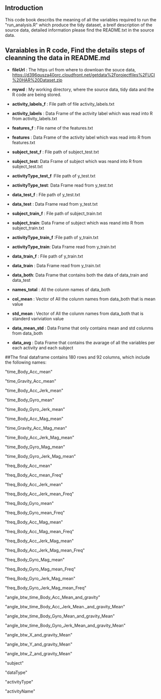 ## Introduction
This code book describs the meaning of all the variables required to run the "run_analysis.R" which produce the tidy dataset, a breif description of the source data, detailed information please find the README.txt in the source data.

## Varaiables in R code, Find the details steps of cleanning the data in README.md
* **fileUrl** : The https url from where to downloan the souce data, https://d396qusza40orc.cloudfront.net/getdata%2Fprojectfiles%2FUCI%20HAR%20Dataset.zip

* **mywd** : My working directory, where the source data, tidy data and the R code are being stored.

* **activity_labels_f** : File path of file activity_labels.txt

* **activity_labels** : Data Frame of the activity label which was read into R from activity_labels.txt

* **features_f** : File name of the features.txt

* **features** : Data Frame of the activity label which was read into R from features.txt

* **subject_test_f** : File path of subject_test.txt

* **subject_test**: Data Frame of subject which was reand into R from subject_test.txt

* **activityType_test_f** :File path of y_test.txt

* **activityType_test**: Data Frame read from y_test.txt

* **data_test_f** : File path of y_test.txt

* **data_test** : Data Frame read from y_test.txt

* **subject_train_f** : File path of subject_train.txt

* **subject_train**: Data Frame of subject which was reand into R from subject_train.txt

* **activityType_train_f** :File path of y_train.txt

* **activityType_train**: Data Frame read from y_train.txt

* **data_train_f** : File path of y_train.txt

* **data_train** : Data Frame read from y_train.txt

* **data_both**: Data Frame that contains both the data of data_train and data_test

* **names_total** : All the colunm names of data_both

* **col_mean** : Vector of All the colunm names from data_both that is mean value

* **std_mean** : Vector of All the colunm names from data_both that is standerd variviation value

* **data_mean_std** : Data Frame that only contains mean and std colunms from data_both

* **data_avg** : Data Frame that contains the avarage of all the variables per each activity and each subject

##The final dataframe contains 180 rows and 92 columns, which include the following names:

"time_Body_Acc_mean"

"time_Gravity_Acc_mean"

"time_Body_Acc_Jerk_mean"

"time_Body_Gyro_mean"

"time_Body_Gyro_Jerk_mean"

"time_Body_Acc_Mag_mean"

"time_Gravity_Acc_Mag_mean"

"time_Body_Acc_Jerk_Mag_mean"

"time_Body_Gyro_Mag_mean"

"time_Body_Gyro_Jerk_Mag_mean"

"freq_Body_Acc_mean"

"freq_Body_Acc_mean_Freq"

"freq_Body_Acc_Jerk_mean"

"freq_Body_Acc_Jerk_mean_Freq"

"freq_Body_Gyro_mean"

"freq_Body_Gyro_mean_Freq"

"freq_Body_Acc_Mag_mean"

"freq_Body_Acc_Mag_mean_Freq"

"freq_Body_Acc_Jerk_Mag_mean"

"freq_Body_Acc_Jerk_Mag_mean_Freq"

"freq_Body_Gyro_Mag_mean"

"freq_Body_Gyro_Mag_mean_Freq"

"freq_Body_Gyro_Jerk_Mag_mean"

"freq_Body_Gyro_Jerk_Mag_mean_Freq"

"angle_btw_time_Body_Acc_Mean_and_gravity"

"angle_btw_time_Body_Acc_Jerk_Mean._and_gravity_Mean" 

"angle_btw_time_Body_Gyro_Mean_and_gravity_Mean"

"angle_btw_time_Body_Gyro_Jerk_Mean_and_gravity_Mean" 

"angle_btw_X_and_gravity_Mean"

"angle_btw_Y_and_gravity_Mean"

"angle_btw_Z_and_gravity_Mean"

"subject"            

"dataType"        

"activityType"   

"activityName"                        

